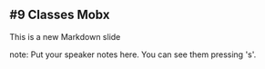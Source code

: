##  #9 Classes Mobx

This is a new Markdown slide

note:
    Put your speaker notes here.
    You can see them pressing 's'.
